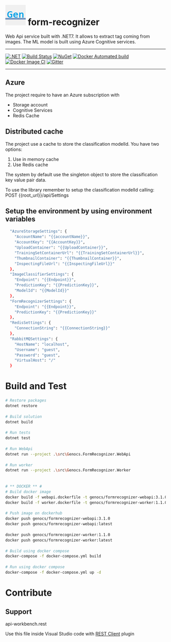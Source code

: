 ![Form Recognizer Library](https://raw.githubusercontent.com/Genocs/form-recognizer/master/icon.png) form-recognizer
====
Web Api service built with .NET7. It allows to extract tag coming from images.
The ML model is built using Azure Cognitive services.

----

[![.NET](https://github.com/Genocs/form-recognizer/actions/workflows/dotnet.yml/badge.svg?branch=main)](https://github.com/Genocs/form-recognizer/actions/workflows/dotnet.yml) [![Build Status](https://app.travis-ci.com/Genocs/form-recognizer.svg?branch=master)](https://app.travis-ci.com/Genocs/form-recognizer.svg?branch=master) <a href="https://www.nuget.org/packages/Genocs.Integration.ML.CognitiveServices/" rel="Genocs.Integration.ML.CognitiveServices">![NuGet](https://buildstats.info/nuget/Genocs.Integration.ML.CognitiveServices)</a> <a href="https://hub.docker.com/repository/docker/genocs/formrecognizer/" rel="Genocs.Integration.ML.CognitiveServices">![Docker Automated build](https://img.shields.io/docker/automated/genocs/formrecognizer)</a> [![Docker Image CI](https://github.com/Genocs/form-recognizer/actions/workflows/docker-image.yml/badge.svg?branch=master)](https://github.com/Genocs/form-recognizer/actions/workflows/docker-image.yml) [![Gitter](https://img.shields.io/badge/chat-on%20gitter-blue.svg)](https://gitter.im/genocs/)


----


## Azure 
The project require to have an Azure subscription with
- Storage account
- Cognitive Services
- Redis Cache

## Distributed cache
The project use a cache to store the classification modelId.
You have two options:
1. Use in memory cache
2. Use Redis cache  

The system by default use the singleton object to store the classification key value pair data.

To use the library remember to setup the classification modelId calling:
POST {{root_url}}/api/Settings

## Setup the environment by using environment variables


``` sh
  "AzureStorageSettings": {
    "AccountName": "{{accountName}}",
    "AccountKey": "{{AccountKey}}",
    "UploadContainer": "{{UploadContainer}}",
    "TrainingSetContainerUrl": "{{TrainingSetContainerUrl}}",
    "ThumbnailContainer": "{{ThumbnailContainer}}",
    "InspectingFileUrl": "{{InspectingFileUrl}}"
  },
  "ImageClassifierSettings": {
    "Endpoint": "{{Endpoint}}",
    "PredictionKey": "{{PredictionKey}}",
    "ModelId": "{{ModelId}}"
  },
  "FormRecognizerSettings": {
    "Endpoint": "{{Endpoint}}",
    "PredictionKey": "{{PredictionKey}}"
  },
  "RedisSettings": {
    "ConnectionString": "{{ConnectionString}}"
  },
  "RabbitMQSettings": {
    "HostName": "localhost",
    "Username": "guest",
    "Password": "guest",
    "VirtualHost": "/"
  }
```  
  

# Build and Test

``` bash
# Restore packages
dotnet restore

# Build solution
dotnet build

# Run tests
dotnet test

# Run WebApi
dotnet run --project .\src\Genocs.FormRecognizer.WebApi

# Run worker
dotnet run --project .\src\Genocs.FormRecognizer.Worker


# ** DOCKER ** #
# Build docker image
docker build -f webapi.dockerfile -t genocs/formrecognizer-webapi:3.1.0 -t genocs/formrecognizer-webapi:latest .
docker build -f worker.dockerfile -t genocs/formrecognizer-worker:1.1.0 -t genocs/formrecognizer-worker:latest .

# Push image on dockerhub
docker push genocs/formrecognizer-webapi:3.1.0
docker push genocs/formrecognizer-webapi:latest

docker push genocs/formrecognizer-worker:1.1.0
docker push genocs/formrecognizer-worker:latest

# Build using docker compose
docker-compose -f docker-compose.yml build

# Run using docker compose
docker-compose -f docker-compose.yml up -d
```

# Contribute


## Support

api-workbench.rest

Use this file inside Visual Studio code with [REST Client](https://marketplace.visualstudio.com/items?itemName=humao.rest-client) plugin

